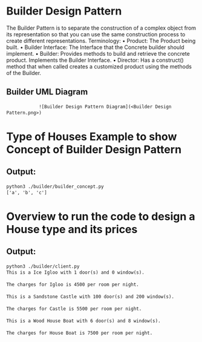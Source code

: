 # Builder Design Pattern

The Builder Pattern is to separate the construction of a complex object from its representation so that you can use the same construction process to create different representations.
Terminology:
• Product: The Product being built.
• Builder Interface: The Interface that the Concrete builder should implement.
• Builder: Provides methods to build and retrieve the concrete product. Implements the Builder Interface.
• Director: Has a construct() method that when called creates a customized product using the methods of the Builder.

## Builder UML Diagram 
                ![Builder Design Pattern Diagram](<Builder Design Pattern.png>)
                
# Type of Houses Example to show Concept of Builder Design Pattern

## Output:
```
python3 ./builder/builder_concept.py
['a', 'b', 'c']
```


# Overview to run the code to design a House type and its prices
## Output:
```
python3 ./builder/client.py 
This is a Ice Igloo with 1 door(s) and 0 window(s).

The charges for Igloo is 4500 per room per night.

This is a Sandstone Castle with 100 door(s) and 200 window(s).

The charges for Castle is 5500 per room per night.

This is a Wood House Boat with 6 door(s) and 8 window(s).

The charges for House Boat is 7500 per room per night.
```
